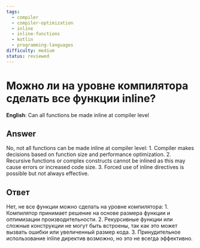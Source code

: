 ```yaml
---
tags:
  - compiler
  - compiler-optimization
  - inline
  - inline-functions
  - kotlin
  - programming-languages
difficulty: medium
status: reviewed
---
```


# Можно ли на уровне компилятора сделать все функции inline?

**English**: Can all functions be made inline at compiler level

## Answer

No, not all functions can be made inline at compiler level: 1. Compiler makes decisions based on function size and performance optimization. 2. Recursive functions or complex constructs cannot be inlined as this may cause errors or increased code size. 3. Forced use of inline directives is possible but not always effective.

## Ответ

Нет, не все функции можно сделать на уровне компилятора: 1. Компилятор принимает решение на основе размера функции и оптимизации производительности. 2. Рекурсивные функции или сложные конструкции не могут быть встроены, так как это может вызвать ошибки или увеличенный размер кода. 3. Принудительное использование inline директив возможно, но это не всегда эффективно.

